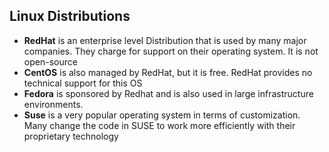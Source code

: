 ## Linux Distributions
- **RedHat** is an enterprise level Distribution that is used by many major companies. They charge for support on their operating system. It is not open-source 
- **CentOS** is also managed by RedHat, but it is free. RedHat provides no technical support for this OS
- **Fedora** is sponsored by Redhat and is also used in large infrastructure environments.
- **Suse** is a very popular operating system in terms of customization. Many change the code in SUSE to work more efficiently with their proprietary technology